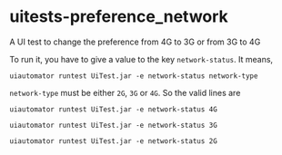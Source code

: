 uitests-preference_network
==========================

A UI test to change the preference from 4G to 3G or from 3G to 4G

To run it, you have to give a value to the key `network-status`.
It means,

`uiautomator runtest UiTest.jar -e network-status network-type`

`network-type` must be either `2G`, `3G` or `4G`.
So the valid lines are

`uiautomator runtest UiTest.jar -e network-status 4G`

`uiautomator runtest UiTest.jar -e network-status 3G`

`uiautomator runtest UiTest.jar -e network-status 2G`
